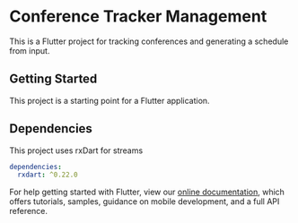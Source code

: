 # Conference Tracker Management

This is a Flutter project for tracking conferences and generating a schedule from input.

## Getting Started

This project is a starting point for a Flutter application.

## Dependencies
This project uses rxDart for streams
```yaml
dependencies:
  rxdart: ^0.22.0
```


For help getting started with Flutter, view our
[online documentation](https://flutter.dev/docs), which offers tutorials,
samples, guidance on mobile development, and a full API reference.
